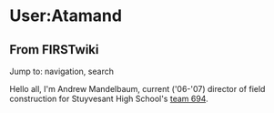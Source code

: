 # User:Atamand

## From FIRSTwiki

Jump to: navigation, search

Hello all, I'm Andrew Mandelbaum, current ('06-'07) director of field construction for Stuyvesant High School's [team 694](694 "694").
